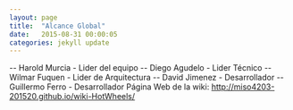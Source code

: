 ```yaml
---
layout: page
title:  "Alcance Global"
date:   2015-08-31 00:00:05
categories: jekyll update
---
```


-- Harold Murcia - Lider del equipo
-- Diego Agudelo - Lider Técnico
-- Wilmar Fuquen - Lider de Arquitectura
-- David Jimenez - Desarrollador
-- Guillermo Ferro - Desarrollador
Página Web de la wiki: http://miso4203-201520.github.io/wiki-HotWheels/